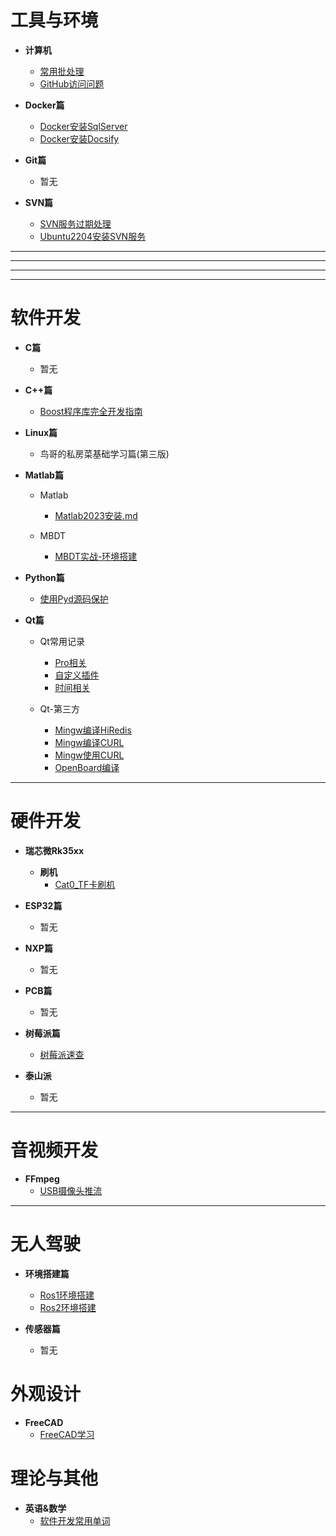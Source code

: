 # 工具与环境

- **计算机**
    - [常用批处理](/Blogs/工具与环境/计算机篇/常用批处理.md)
    - [GitHub访问问题](/Blogs/工具与环境/计算机篇/GitHub访问问题.md)
    


- **Docker篇**
    - [Docker安装SqlServer](/Blogs/工具与环境/Docker篇/SqlServer_安装/Docker安装SqlServer.md)
    - [Docker安装Docsify](/Blogs/工具与环境/Docker篇/Docker安装Docsify.md)
- **Git篇**
    - 暂无
- **SVN篇**
    - [SVN服务过期处理](/Blogs/工具与环境/SVN篇/SVN服务过期处理/SVN服务过期处理.md)
    - [Ubuntu2204安装SVN服务](/Blogs/工具与环境/SVN篇/Ubuntu2204安装SVN服务.md)

---

---

---

---



# 软件开发

- **C篇**
    - 暂无
- **C++篇**
    - [Boost程序库完全开发指南](/Blogs/软件开发/C++篇/C++Boost/Readme.md)
- **Linux篇**
    - 鸟哥的私房菜基础学习篇(第三版)
- **Matlab篇**
    - Matlab
        - [Matlab2023安装.md](/Blogs/软件开发/Matlab篇/环境及安装/Matlab2023安装.md)
    
    - MBDT
        - [MBDT实战-环境搭建](/Blogs/软件开发/Matlab篇/MBDT实战/MBDT实战-环境搭建.md)
    
- **Python篇**
    - [使用Pyd源码保护](/Blogs/软件开发/Python篇/发布相关/使用Pyd源码保护.md)
- **Qt篇**
    - Qt常用记录
        - [Pro相关](/Blogs/软件开发/Qt篇/Qt常用记录/Pro相关.md)
        - [自定义插件](/Blogs/软件开发/Qt篇/Qt常用记录/自定义插件.md)
        - [时间相关](/Blogs/软件开发/Qt篇/Qt常用记录/时间相关.md)

    - Qt-第三方
        - [Mingw编译HiRedis](/Blogs/软件开发/Qt篇/Qt-HiRedis/Mingw编译HiRedis.md)
        - [Mingw编译CURL](/Blogs/软件开发/Qt篇/Qt-CURL/Mingw编译CURL.md)
        - [Mingw使用CURL](/Blogs/软件开发/Qt篇/Qt-CURL/Mingw使用CURL.md)
        - [OpenBoard编译](/Blogs/软件开发/Qt篇/开源软件/OpenBoard编译.md)


---

# 硬件开发

- **瑞芯微Rk35xx**
    - **刷机**
        - [Cat0_TF卡刷机](/Blogs/硬件开发/瑞芯微Rk35xx/Cat0_TF卡刷机.md)

- **ESP32篇**
    - 暂无
- **NXP篇**
    - 暂无
- **PCB篇**
    - 暂无
- **树莓派篇**
    - [树莓派速查](/Blogs/硬件开发/树莓派篇/树莓派速查.md)

- **泰山派**
    - 暂无


---

# 音视频开发

- **FFmpeg**
    - [USB摄像头推流](\Blogs\Docsify_Blogs\Blogs\音视频开发\USB摄像头推流.md)

---

# 无人驾驶

- **环境搭建篇**
   - [Ros1环境搭建](/Blogs/无人驾驶/环境搭建篇/Ros1/Ros1环境搭建.md)
   - [Ros2环境搭建](/Blogs/无人驾驶/环境搭建篇/Ros2/Ros2环境搭建.md)
   
- **传感器篇**
   - 暂无

# 外观设计

- **FreeCAD**
    - [FreeCAD学习](/Blogs/外观设计/FreeCAD学习/Study.md)

# 理论与其他

- **英语&数学**
    - [软件开发常用单词](/Blogs/理论与其他/软件开发常用单词.md)
